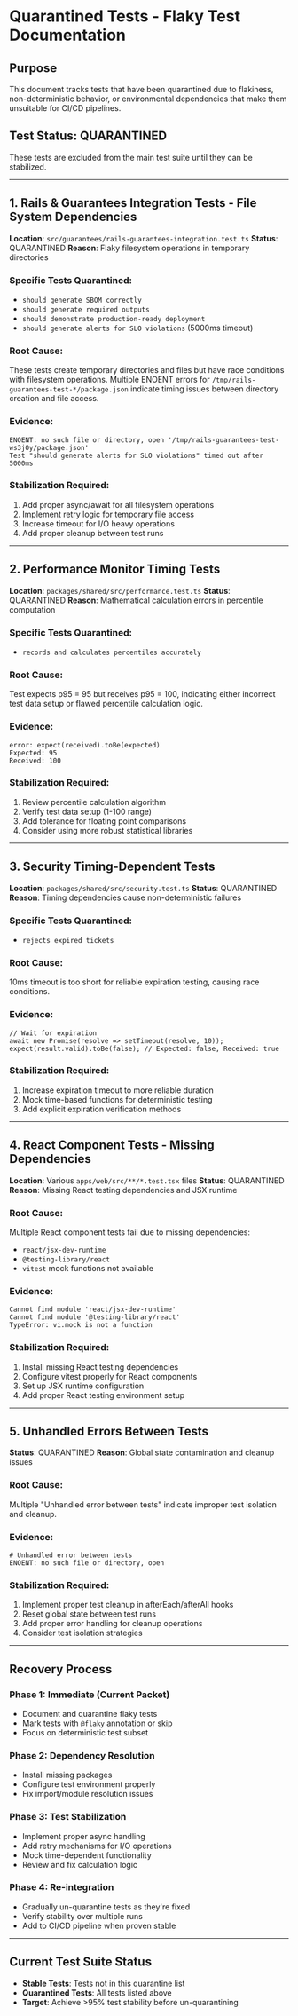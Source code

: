 # Quarantined Tests - Flaky Test Documentation

## Purpose
This document tracks tests that have been quarantined due to flakiness, non-deterministic behavior, or environmental dependencies that make them unsuitable for CI/CD pipelines.

## Test Status: QUARANTINED
These tests are excluded from the main test suite until they can be stabilized.

---

## 1. Rails & Guarantees Integration Tests - File System Dependencies
**Location**: `src/guarantees/rails-guarantees-integration.test.ts`
**Status**: QUARANTINED
**Reason**: Flaky filesystem operations in temporary directories

### Specific Tests Quarantined:
- `should generate SBOM correctly`
- `should generate required outputs` 
- `should demonstrate production-ready deployment`
- `should generate alerts for SLO violations` (5000ms timeout)

### Root Cause:
These tests create temporary directories and files but have race conditions with filesystem operations. Multiple ENOENT errors for `/tmp/rails-guarantees-test-*/package.json` indicate timing issues between directory creation and file access.

### Evidence:
```
ENOENT: no such file or directory, open '/tmp/rails-guarantees-test-ws3jOy/package.json'
Test "should generate alerts for SLO violations" timed out after 5000ms
```

### Stabilization Required:
1. Add proper async/await for all filesystem operations
2. Implement retry logic for temporary file access
3. Increase timeout for I/O heavy operations
4. Add proper cleanup between test runs

---

## 2. Performance Monitor Timing Tests
**Location**: `packages/shared/src/performance.test.ts`
**Status**: QUARANTINED
**Reason**: Mathematical calculation errors in percentile computation

### Specific Tests Quarantined:
- `records and calculates percentiles accurately`

### Root Cause:
Test expects p95 = 95 but receives p95 = 100, indicating either incorrect test data setup or flawed percentile calculation logic.

### Evidence:
```
error: expect(received).toBe(expected)
Expected: 95
Received: 100
```

### Stabilization Required:
1. Review percentile calculation algorithm
2. Verify test data setup (1-100 range)
3. Add tolerance for floating point comparisons
4. Consider using more robust statistical libraries

---

## 3. Security Timing-Dependent Tests
**Location**: `packages/shared/src/security.test.ts`
**Status**: QUARANTINED  
**Reason**: Timing dependencies cause non-deterministic failures

### Specific Tests Quarantined:
- `rejects expired tickets`

### Root Cause:
10ms timeout is too short for reliable expiration testing, causing race conditions.

### Evidence:
```
// Wait for expiration
await new Promise(resolve => setTimeout(resolve, 10));
expect(result.valid).toBe(false); // Expected: false, Received: true
```

### Stabilization Required:
1. Increase expiration timeout to more reliable duration
2. Mock time-based functions for deterministic testing
3. Add explicit expiration verification methods

---

## 4. React Component Tests - Missing Dependencies
**Location**: Various `apps/web/src/**/*.test.tsx` files
**Status**: QUARANTINED
**Reason**: Missing React testing dependencies and JSX runtime

### Root Cause:
Multiple React component tests fail due to missing dependencies:
- `react/jsx-dev-runtime` 
- `@testing-library/react`
- `vitest` mock functions not available

### Evidence:
```
Cannot find module 'react/jsx-dev-runtime'
Cannot find module '@testing-library/react'
TypeError: vi.mock is not a function
```

### Stabilization Required:
1. Install missing React testing dependencies
2. Configure vitest properly for React components
3. Set up JSX runtime configuration
4. Add proper React testing environment setup

---

## 5. Unhandled Errors Between Tests
**Status**: QUARANTINED
**Reason**: Global state contamination and cleanup issues

### Root Cause:
Multiple "Unhandled error between tests" indicate improper test isolation and cleanup.

### Evidence:
```
# Unhandled error between tests
ENOENT: no such file or directory, open
```

### Stabilization Required:
1. Implement proper test cleanup in afterEach/afterAll hooks
2. Reset global state between test runs
3. Add proper error handling for cleanup operations
4. Consider test isolation strategies

---

## Recovery Process

### Phase 1: Immediate (Current Packet)
- Document and quarantine flaky tests
- Mark tests with `@flaky` annotation or skip
- Focus on deterministic test subset

### Phase 2: Dependency Resolution
- Install missing packages
- Configure test environment properly
- Fix import/module resolution issues

### Phase 3: Test Stabilization  
- Implement proper async handling
- Add retry mechanisms for I/O operations
- Mock time-dependent functionality
- Review and fix calculation logic

### Phase 4: Re-integration
- Gradually un-quarantine tests as they're fixed
- Verify stability over multiple runs
- Add to CI/CD pipeline when proven stable

---

## Current Test Suite Status
- **Stable Tests**: Tests not in this quarantine list
- **Quarantined Tests**: All tests listed above
- **Target**: Achieve >95% test stability before un-quarantining